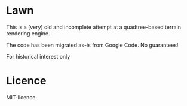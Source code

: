 # Lawn

This is a (very) old and incomplete attempt at a quadtree-based terrain rendering engine.

The code has been migrated as-is from Google Code. No guarantees!

For historical interest only

# Licence

MIT-licence.
